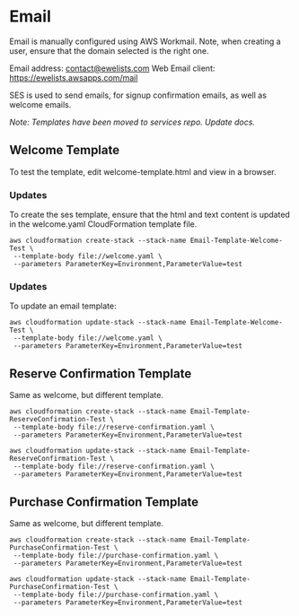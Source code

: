 # Email
Email is manually configured using AWS Workmail.  Note, when creating a user, ensure that the domain selected is the right one.

Email address: contact@ewelists.com
Web Email client: https://ewelists.awsapps.com/mail

SES is used to send emails, for signup confirmation emails, as well as welcome emails.

*Note: Templates have been moved to services repo.  Update docs.*


## Welcome Template
To test the template, edit welcome-template.html and view in a browser.

### Updates
To create the ses template, ensure that the html and text content is updated in the welcome.yaml CloudFormation template file.
```
aws cloudformation create-stack --stack-name Email-Template-Welcome-Test \
 --template-body file://welcome.yaml \
 --parameters ParameterKey=Environment,ParameterValue=test
```


### Updates
To update an email template:
```
aws cloudformation update-stack --stack-name Email-Template-Welcome-Test \
 --template-body file://welcome.yaml \
 --parameters ParameterKey=Environment,ParameterValue=test
```


## Reserve Confirmation Template
Same as welcome, but different template.

```
aws cloudformation create-stack --stack-name Email-Template-ReserveConfirmation-Test \
 --template-body file://reserve-confirmation.yaml \
 --parameters ParameterKey=Environment,ParameterValue=test

aws cloudformation update-stack --stack-name Email-Template-ReserveConfirmation-Test \
 --template-body file://reserve-confirmation.yaml \
 --parameters ParameterKey=Environment,ParameterValue=test
```


## Purchase Confirmation Template
Same as welcome, but different template.

```
aws cloudformation create-stack --stack-name Email-Template-PurchaseConfirmation-Test \
 --template-body file://purchase-confirmation.yaml \
 --parameters ParameterKey=Environment,ParameterValue=test

aws cloudformation update-stack --stack-name Email-Template-PurchaseConfirmation-Test \
 --template-body file://purchase-confirmation.yaml \
 --parameters ParameterKey=Environment,ParameterValue=test
```
